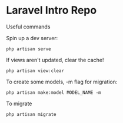 Laravel Intro Repo
====
Useful commands

Spin up a dev server:

    php artisan serve

If views aren't updated, clear the cache!

    php artisan view:clear
    
To create some models, -m flag for migration:

    php artisan make:model MODEL_NAME -m
    
To migrate

    php artisan migrate